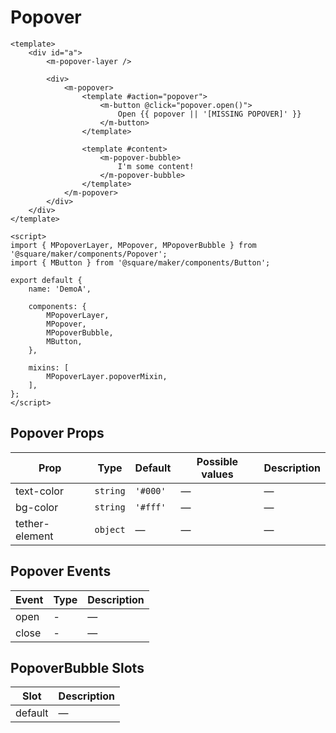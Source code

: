 # Popover

```vue
<template>
	<div id="a">
		<m-popover-layer />

		<div>
			<m-popover>
				<template #action="popover">
					<m-button @click="popover.open()">
						Open {{ popover || '[MISSING POPOVER]' }}
					</m-button>
				</template>

				<template #content>
					<m-popover-bubble>
						I'm some content!
					</m-popover-bubble>
				</template>
			</m-popover>
		</div>
	</div>
</template>

<script>
import { MPopoverLayer, MPopover, MPopoverBubble } from '@square/maker/components/Popover';
import { MButton } from '@square/maker/components/Button';

export default {
	name: 'DemoA',

	components: {
		MPopoverLayer,
		MPopover,
		MPopoverBubble,
		MButton,
	},

	mixins: [
		MPopoverLayer.popoverMixin,
	],
};
</script>
```

<!-- api-tables:start -->
## Popover Props

| Prop           | Type     | Default  | Possible values | Description |
| -------------- | -------- | -------- | --------------- | ----------- |
| text-color     | `string` | `'#000'` | —               | —           |
| bg-color       | `string` | `'#fff'` | —               | —           |
| tether-element | `object` | —        | —               | —           |


## Popover Events

| Event | Type | Description |
| ----- | ---- | ----------- |
| open  | -    | —           |
| close | -    | —           |


## PopoverBubble Slots

| Slot    | Description |
| ------- | ----------- |
| default | —           |



<!-- api-tables:end -->
